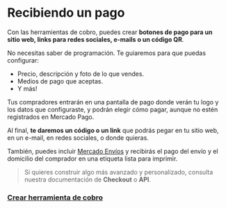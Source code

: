 # Recibiendo un pago

Con las herramientas de cobro, puedes crear **botones de pago para un sitio web, links para redes sociales, e-mails o un código QR**.  

No necesitas saber de programación. Te guiaremos para que puedas configurar:

* Precio, descripción y foto de lo que vendes. 
* Medios de pago que aceptas.
* Y más!

Tus compradores entrarán en una pantalla de pago donde verán tu logo y los datos que configuraste, y podrán elegir cómo pagar, aunque no estén registrados en Mercado Pago.

Al final, **te daremos un código o un link** que podrás pegar en tu sitio web, en un e-mail, en redes sociales, o donde quieras.

También, puedes incluir [Mercado Envíos]() y recibirás el pago del envío y el domicilio del comprador en una etiqueta lista para imprimir.

> Si quieres construir algo más avanzado y personalizado, consulta nuestra documentación de **Checkout** o **API**.


### [Crear herramienta de cobro]()
